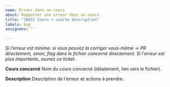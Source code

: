 ```yaml
---
name: Erreur dans un cours
about: Rapporter une erreur dans un cours.
title: "[BUG] Cours + courte description"
labels: bug
assignees: ''

---
```


*Si l'erreur est minime: si vous pouvez la corriger vous-même -> PR directement, sinon, flag dans le fichier concerné directement. Si l'erreur est plus importante, ouvrez ce ticket.*

**Cours concerné**
Nom du cours concerné (idéalement, lien vers le fichier).

**Description**
Description de l'erreur et actions à prendre.
